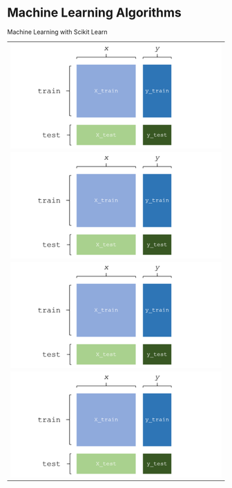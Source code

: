 # Machine Learning Algorithms
Machine Learning with Scikit Learn

<table align='center'>
  <tr><td><img src='Image/TrainTestSplit.png'></td></tr>
  <tr><td><img src='Image/TrainTestSplit.png'></td></tr>
  <tr><td><img src='Image/TrainTestSplit.png'></td></tr>
  <tr><td><img src='Image/TrainTestSplit.png'></td></tr>
</table>
